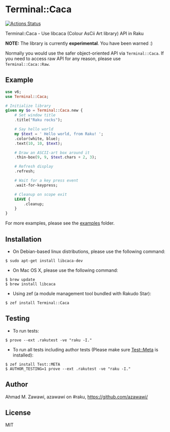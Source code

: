 # Terminal::Caca
[![Actions
Status](https://github.com/azawawi/raku-terminal-caca/workflows/test/badge.svg)](https://github.com/azawawi/raku-terminal-caca/actions)

Terminal::Caca - Use libcaca (Colour AsCii Art library) API in Raku 

**NOTE:** The library is currently **experimental**. You have been warned :)

Normally you would use the safer object-oriented API via `Terminal::Caca`. If
you need to access raw API for any reason, please use `Terminal::Caca::Raw`.

## Example

```Raku
use v6;
use Terminal::Caca;

# Initialize library
given my $o = Terminal::Caca.new {
    # Set window title
    .title("Raku rocks");

    # Say hello world
    my $text = ' Hello world, from Raku! ';
    .color(white, blue);
    .text(10, 10, $text);

    # Draw an ASCII-art box around it
    .thin-box(9, 9, $text.chars + 2, 3);

    # Refresh display
    .refresh;

    # Wait for a key press event
    .wait-for-keypress;

    # Cleanup on scope exit
    LEAVE {
        .cleanup;
    }
}
```

For more examples, please see the [examples](examples) folder.

## Installation

* On Debian-based linux distributions, please use the following command:
```
$ sudo apt-get install libcaca-dev
```

* On Mac OS X, please use the following command:
```
$ brew update
$ brew install libcaca
```

* Using zef (a module management tool bundled with Rakudo Star):
```
$ zef install Terminal::Caca
```

## Testing

- To run tests:
```
$ prove --ext .rakutest -ve "raku -I."
```

- To run all tests including author tests (Please make sure
[Test::Meta](https://github.com/jonathanstowe/Test-META) is installed):
```
$ zef install Test::META
$ AUTHOR_TESTING=1 prove --ext .rakutest -ve "raku -I."
```

## Author

Ahmad M. Zawawi, azawawi on #raku, https://github.com/azawawi/

## License

MIT
